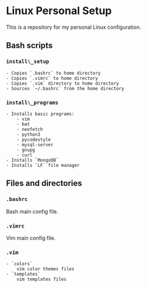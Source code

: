 # Linux Personal Setup
This is a repository for my personal Linux configuration.

## Bash scripts

### `install\_setup`

	- Copies `.bashrc` to home directory
	- Copies `.vimrc` to home directory
	- Copies `.vim` directory to home directory
	- Sources `~/.bashrc` from the home directory

### `install\_programs`

	- Installs basic programs:
		- vim
		- bat
		- neofetch
		- python3
		- pycodestyle
		- mysql-server
		- gnupg
		- curl
	- Installs `MongoDB`
	- Installs `LF` file manager

## Files and directories

### `.bashrc`

Bash main config file.

### `.vimrc`

Vim main config file.

### `.vim`

	- `colors`
		vim color themes files
	- `templates`
		vim templates files
